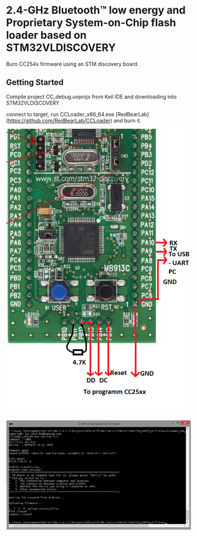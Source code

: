 # 2.4-GHz Bluetooth™ low energy and Proprietary System-on-Chip flash loader based on STM32VLDISCOVERY

Burn CC254x firmware using an STM discovery board.

## Getting Started

Compile project CC_debug.uvprojx from Keil IDE and downloading into STM32VLDISCOVERY 

connect to target, run CCLoader_x86_64.exe [RedBearLab] (https://github.com/RedBearLab/CCLoader) and burn it.


![image](schem.png)


![image](ccloader.png)


